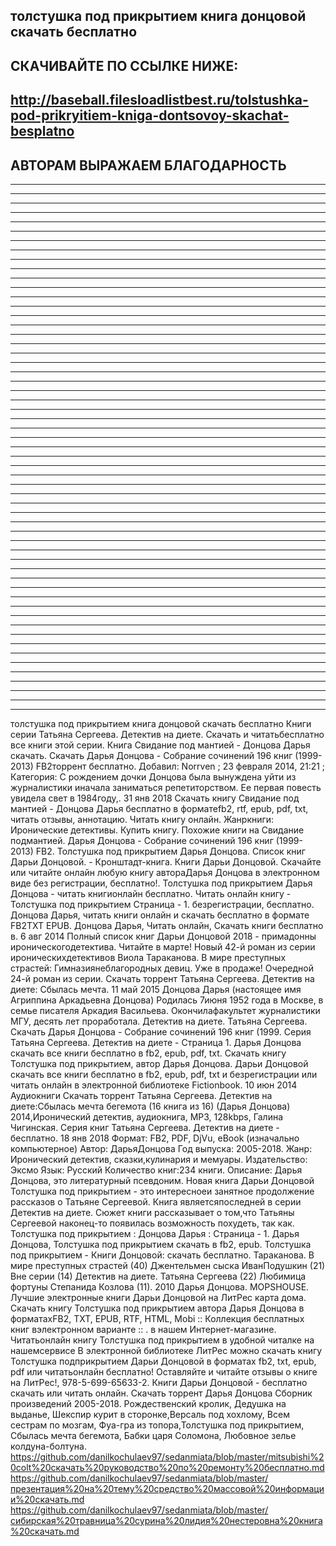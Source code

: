 толстушка под прикрытием книга донцовой скачать бесплатно
--------------------------------------------------
СКАЧИВАЙТЕ ПО ССЫЛКЕ НИЖЕ:
--------------------------------------------------
http://baseball.filesloadlistbest.ru/tolstushka-pod-prikryitiem-kniga-dontsovoy-skachat-besplatno
--------------------------------------------------
АВТОРАМ ВЫРАЖАЕМ БЛАГОДАРНОСТЬ
--------------------------------------------------
--------------------------------------------------
--------------------------------------------------
--------------------------------------------------
--------------------------------------------------
--------------------------------------------------
--------------------------------------------------
--------------------------------------------------
--------------------------------------------------
--------------------------------------------------
--------------------------------------------------
--------------------------------------------------
--------------------------------------------------
--------------------------------------------------
--------------------------------------------------
--------------------------------------------------
--------------------------------------------------
--------------------------------------------------
--------------------------------------------------
--------------------------------------------------
--------------------------------------------------
--------------------------------------------------
--------------------------------------------------
--------------------------------------------------
--------------------------------------------------
--------------------------------------------------
--------------------------------------------------
--------------------------------------------------
--------------------------------------------------
--------------------------------------------------
--------------------------------------------------
--------------------------------------------------
--------------------------------------------------
--------------------------------------------------
--------------------------------------------------
--------------------------------------------------
--------------------------------------------------
--------------------------------------------------
--------------------------------------------------
--------------------------------------------------
--------------------------------------------------
--------------------------------------------------
--------------------------------------------------
--------------------------------------------------
--------------------------------------------------
--------------------------------------------------
--------------------------------------------------
--------------------------------------------------
--------------------------------------------------
--------------------------------------------------
--------------------------------------------------
--------------------------------------------------
--------------------------------------------------
--------------------------------------------------
--------------------------------------------------
--------------------------------------------------
--------------------------------------------------
--------------------------------------------------
толстушка под прикрытием книга донцовой скачать бесплатно Книги серии Татьяна Сергеева. Детектив на диете. Скачать и читатьбесплатно все книги этой серии. Книга Свидание под мантией - Донцова Дарья скачать. Скачать Дарья Донцова - Собрание сочинений 196 книг (1999-2013) FB2торрент бесплатно. Добавил: Norrven ; 23 февраля 2014, 21:21 ; Категория: С рождением дочки Донцова была вынуждена уйти из журналистики иначала заниматься репетиторством. Ее первая повесть увидела свет в 1984году,. 31 янв 2018  Скачать книгу Свидание под мантией - Донцова Дарья бесплатно в форматеfb2, rtf, epub, pdf, txt, читать отзывы, аннотацию. Читать книгу онлайн. Жанркниги: Иронические детективы. Купить книгу. Похожие книги на Свидание подмантией. Дарья Донцова - Собрание сочинений 196 книг (1999-2013) FB2. Толстушка под прикрытием  Дарья Донцова. Список книг Дарьи Донцовой. - Кронштадт-книга. Книги Дарьи Донцовой. Скачайте или читайте онлайн любую книгу автораДарья Донцова в электронном виде без регистрации, бесплатно!. Толстушка под прикрытием  Дарья Донцова   - читать книгионлайн бесплатно. Читать онлайн книгу - Толстушка под прикрытием Страница - 1. безрегистрации, бесплатно. Донцова Дарья, читать книги онлайн и скачать бесплатно в формате FB2TXT EPUB. Донцова Дарья, Читать онлайн, Cкачать книги бесплатно в. 6 авг 2014  Полный список книг Дарьи Донцовой 2018 - примадонны ироническогодетектива. Читайте в марте! Новый 42-й роман из серии ироническихдетективов Виола Тараканова. В мире преступных страстей: Гимназиянеблагородных девиц. Уже в продаже! Очередной 24-й роман из серии. Скачать торрент Татьяна Сергеева. Детектив на диете: Сбылась мечта. 11 май 2015  Донцова Дарья (настоящее имя Агриппина Аркадьевна Донцова) Родилась 7июня 1952 года в Москве, в семье писателя Аркадия Васильева. Окончилафакультет журналистики МГУ, десять лет проработала.
Детектив на диете. Татьяна Сергеева. Скачать Дарья Донцова - Собрание сочинений 196 книг (1999. Серия Татьяна Сергеева. Детектив на диете - Страница 1. Дарья Донцова  скачать все книги бесплатно в fb2, epub, pdf, txt. Скачать книгу Толстушка под прикрытием, автор Дарья Донцова. Дарьи Донцовой  скачать все книги бесплатно в fb2, epub, pdf, txt и безрегистрации или читать онлайн в электронной библиотеке Fictionbook. 10 июн 2014  Аудиокниги  Скачать торрент Татьяна Сергеева. Детектив на диете:Сбылась мечта бегемота (16 книга из 16) (Дарья Донцова) 2014,Иронический детектив, аудиокнига, MP3, 128kbps, Галина Чигинская. Серия книг Татьяна Сергеева. Детектив на диете - бесплатно. 18 янв 2018  Формат: FB2, PDF, DjVu, eBook (изначально компьютерное) Автор: ДарьяДонцова Год выпуска: 2005-2018. Жанр: Иронический детектив, сказки,кулинария и мемуары. Издательство: Эксмо Язык: Русский Количество книг:234 книги. Описание: Дарья Донцова, это литературный псевдоним. Новая книга Дарьи Донцовой Толстушка под прикрытием - это интересноеи занятное продолжение рассказов о Татьяне Сергеевой. Книга являетсяпоследней в серии Детектив на диете. Сюжет книги рассказывает о том,что Татьяны Сергеевой наконец-то появилась возможность похудеть, так как. Толстушка под прикрытием : Донцова Дарья : Страница - 1. Дарья Донцова, Толстушка под прикрытием  скачать в fb2, epub. Толстушка под прикрытием - Книги Донцовой: скачать бесплатно. Тараканова. В мире преступных страстей (40)  Джентельмен сыска ИванПодушкин (21)  Вне серии (14)  Детектив на диете. Татьяна Сергеева (22) Любимица фортуны Степанида Козлова (11).  2010 Дарья Донцова. MOPSHOUSE. Лучшие электронные книги Дарьи Донцовой на ЛитРес  карта дома. Скачать книгу Толстушка под прикрытием автора Дарья Донцова в форматахFB2, TXT, EPUB, RTF, HTML, Mobi :: Коллекция бесплатных книг вэлектронном варианте :: .  в нашем Интернет-магазине. Читатьонлайн книгу Толстушка под прикрытием в удобной читалке на нашемсервисе
В электронной библиотеке ЛитРес можно скачать книгу Толстушка подприкрытием Дарьи Донцовой в форматах fb2, txt, epub, pdf или читатьонлайн бесплатно! Оставляйте и читайте отзывы о книге на ЛитРес!, 978-5-699-65633-2. Книги Дарьи Донцовой - бесплатно скачать или читать онлайн. Скачать торрент Дарья Донцова  Сборник произведений 2005-2018. Рождественский кролик, Дедушка на выданье, Шекспир курит в сторонке,Версаль под хохлому, Всем сестрам по мозгам, Фуа-гра из топора,Толстушка под прикрытием, Сбылась мечта бегемота, Бабки царя Соломона, Любовное зелье колдуна-болтуна.
https://github.com/danilkochulaev97/sedanmiata/blob/master/mitsubishi%20colt%20скачать%20руководство%20по%20ремонту%20бесплатно.md
https://github.com/danilkochulaev97/sedanmiata/blob/master/презентация%20на%20тему%20средство%20массовой%20информации%20скачать.md
https://github.com/danilkochulaev97/sedanmiata/blob/master/сибирская%20травница%20сурина%20лидия%20нестеровна%20книга%20скачать.md